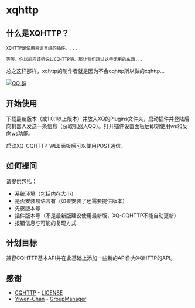 # xqhttp

## 什么是XQHTTP？
  
    XQHTTP是使用易语言编的插件。...
    
    等等。你以前应该听说过CQHTTP吧。那让我们跳过这些无用的东西...
    
  总之这样那样，xqhttp的制作者就是因为不会cqhttp所以做的xqhttp...

[![QQ 群](https://img.shields.io/badge/qq%E7%BE%A4-168840901-green.svg)](https://jq.qq.com/?_wv=1027&k=kFvBgHIJ)

## 开始使用

下载最新版本（或1.0.1以上版本）并放入XQ的Plugins文件夹，启动插件并登陆后向机器人发送一条信息（获取机器人QQ）。打开插件设置面板后即刻使用ws和反向ws功能。

启动XQ-CQHTTP-WEB面板后可以使用POST通信。

## 如何提问

请提供包括：
- 系统环境（包括内存大小）
- 是否安装易语言有（如果安装了还需要提供版本）
- 先驱版本号
- 插件版本号（不是最新版建议使用最新版，XQ-CQHTTP不能自动更新）
- 报错信息与可能的复现方式

## 计划目标

兼容CQHTTP基本API并在此基础上添加一些新的API作为XQHTTP的API。

## 感谢
- [CQHTTP](https://github.com/richardchien/coolq-http-api) -  [LICENSE](https://github.com/richardchien/coolq-http-api/blob/master/LICENSE)
- [Yiwen-Chan](https://github.com/Yiwen-Chan/) - [GroupManager](https://github.com/Yiwen-Chan/GroupManager)

